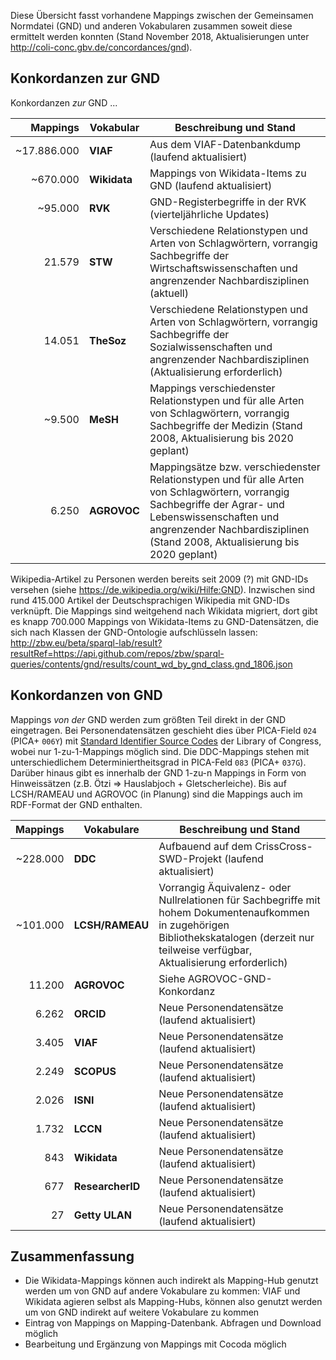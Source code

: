 
Diese Übersicht fasst vorhandene Mappings zwischen der Gemeinsamen Normdatei (GND) und anderen Vokabularen zusammen soweit diese ermittelt werden konnten (Stand November 2018, Aktualisierungen unter <http://coli-conc.gbv.de/concordances/gnd>).

## Konkordanzen zur GND

Konkordanzen *zur* GND ...

Mappings | Vokabular | Beschreibung und Stand
---:|---|----------------
~17.886.000 |**VIAF**| Aus dem VIAF-Datenbankdump (laufend aktualisiert)
~670.000    |**Wikidata**|  Mappings von Wikidata-Items zu GND (laufend aktualisiert)
~95.000     |**RVK**| GND-Registerbegriffe in der RVK (vierteljährliche Updates)
21.579      |**STW**| Verschiedene Relationstypen und Arten von Schlagwörtern, vorrangig Sachbegriffe der Wirtschaftswissenschaften und angrenzender Nachbardisziplinen (aktuell)
14.051      |**TheSoz**| Verschiedene Relationstypen und Arten von Schlagwörtern, vorrangig Sachbegriffe der Sozialwissenschaften und angrenzender Nachbardisziplinen (Aktualisierung erforderlich)
~9.500      |**MeSH**|  Mappings verschiedenster Relationstypen und für alle Arten von Schlagwörtern, vorrangig Sachbegriffe der Medizin (Stand 2008, Aktualisierung bis 2020 geplant)
6.250       |**AGROVOC**| Mappingsätze bzw. verschiedenster Relationstypen und für alle Arten von Schlagwörtern, vorrangig Sachbegriffe der Agrar- und Lebenswissenschaften und angrenzender Nachbardisziplinen (Stand 2008, Aktualisierung bis 2020 geplant)


Wikipedia-Artikel zu Personen werden bereits seit 2009 (?) mit GND-IDs versehen (siehe https://de.wikipedia.org/wiki/Hilfe:GND). Inzwischen sind rund 415.000 Artikel der Deutschsprachigen Wikipedia mit GND-IDs verknüpft. Die Mappings sind weitgehend nach Wikidata migriert, dort gibt es knapp 700.000 Mappings von Wikidata-Items zu GND-Datensätzen, die sich nach Klassen der GND-Ontologie aufschlüsseln lassen:
<http://zbw.eu/beta/sparql-lab/result?resultRef=https://api.github.com/repos/zbw/sparql-queries/contents/gnd/results/count_wd_by_gnd_class.gnd_1806.json>

## Konkordanzen von GND

Mappings *von der* GND werden zum größten Teil direkt in der GND eingetragen. Bei Personendatensätzen geschieht dies über PICA-Field `024` (PICA+ `006Y`) mit [Standard Identifier Source Codes] der Library of Congress, wobei nur 1-zu-1-Mappings möglich sind. Die DDC-Mappings stehen mit unterschiedlichem Determiniertheitsgrad in PICA-Feld `083` (PICA+ `037G`). Darüber hinaus gibt es innerhalb der GND 1-zu-n Mappings in Form von Hinweissätzen (z.B. Ötzi $\Rightarrow$ Hauslabjoch $+$ Gletscherleiche). Bis auf LCSH/RAMEAU und AGROVOC (in Planung) sind die Mappings auch im RDF-Format der GND enthalten.

Mappings| Vokabulare    | Beschreibung und Stand
--:|----|----------------
~228.000|**DDC**         | Aufbauend auf dem CrissCross-SWD-Projekt (laufend aktualisiert)
~101.000|**LCSH/RAMEAU** | Vorrangig Äquivalenz- oder Nullrelationen für Sachbegriffe mit hohem Dokumentenaufkommen in zugehörigen Bibliothekskatalogen (derzeit nur teilweise verfügbar, Aktualisierung erforderlich)
11.200  |**AGROVOC**     | Siehe AGROVOC-GND-Konkordanz
6.262   |**ORCID**       | Neue Personendatensätze (laufend aktualisiert)
3.405   |**VIAF**        | Neue Personendatensätze (laufend aktualisiert)
2.249   |**SCOPUS**      | Neue Personendatensätze (laufend aktualisiert)
2.026   |**ISNI**        | Neue Personendatensätze (laufend aktualisiert)
1.732   |**LCCN**        | Neue Personendatensätze (laufend aktualisiert)
843     |**Wikidata**    | Neue Personendatensätze (laufend aktualisiert)
677     |**ResearcherID**| Neue Personendatensätze (laufend aktualisiert)
27      |**Getty ULAN**  | Neue Personendatensätze (laufend aktualisiert)

[Standard Identifier Source Codes]: http://www.loc.gov/standards/sourcelist/standard-identifier.html

## Zusammenfassung

* Die Wikidata-Mappings können auch indirekt als Mapping-Hub genutzt werden um von GND auf andere Vokabulare zu kommen: VIAF und Wikidata agieren selbst als Mapping-Hubs, können also genutzt werden um von GND indirekt auf weitere Vokabulare zu kommen
* Eintrag von Mappings on Mapping-Datenbank. Abfragen und Download möglich
* Bearbeitung und Ergänzung von Mappings mit Cocoda möglich


